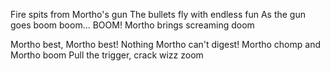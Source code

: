 Fire spits from Mortho's gun
The bullets fly with endless fun
As the gun goes boom boom... BOOM!
Mortho brings screaming doom


Mortho best, Mortho best!
Nothing Mortho can't digest!
Mortho chomp and Mortho boom
Pull the trigger, crack wizz zoom



